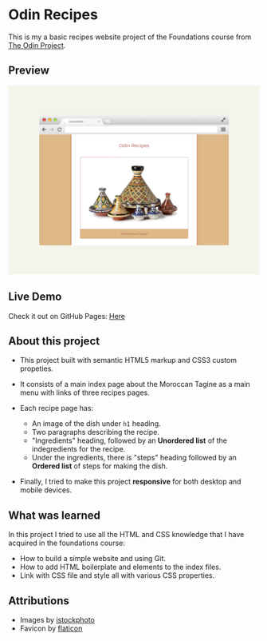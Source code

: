 

# Odin Recipes

This is my a basic recipes website project of the Foundations course from [The Odin Project](https://www.theodinproject.com/lessons/foundations-recipes).

## Preview
![the project preview](./images/preview.png)

## Live Demo

Check it out on GitHub Pages: [Here](https://redwanhaitami.github.io/odin-recipes/)

## About this project

- This project built with semantic HTML5 markup and CSS3 custom propeties.
- It consists of a main index page about the Moroccan Tagine as a main menu with links of three recipes pages.
- Each recipe page has:
  
  - An image of the dish under `h1` heading.
  - Two paragraphs describing the recipe.
  - "Ingredients" heading, followed by an **Unordered list** of the indegredients for the recipe.
  - Under the ingredients, there is "steps" heading followed by an **Ordered list** of steps for making the dish.
    
- Finally, I tried to make this project **responsive** for both desktop and mobile devices.


## What was learned

In this project I tried to use all the HTML and CSS knowledge that I have acquired in the foundations course:

- How to build a simple website and using Git.
- How to add HTML boilerplate and elements to the index files.
- Link with CSS file and style all with various CSS properties.


## Attributions

- Images by [istockphoto](https://www.istockphoto.com/)
- Favicon by [flaticon](https://www.flaticon.com/)

